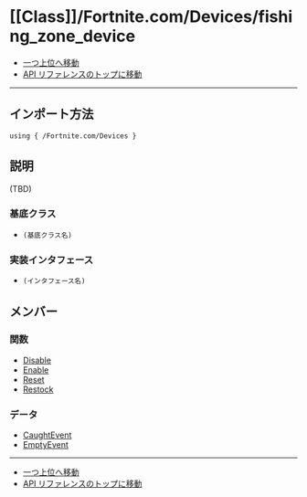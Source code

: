 # [[Class]]/Fortnite.com/Devices/fishing_zone_device

- [一つ上位へ移動](../main.md)
- [API リファレンスのトップに移動](../../../main.md)

---

## インポート方法

```verse
using { /Fortnite.com/Devices }
```

## 説明

(TBD)

### 基底クラス

- `(基底クラス名)`

### 実装インタフェース

- `(インタフェース名)`

## メンバー

### 関数

- [Disable](./F_Disable/main.md)
- [Enable](./F_Enable/main.md)
- [Reset](./F_Reset/main.md)
- [Restock](./F_Restock/main.md)

### データ

- [CaughtEvent](./D_CaughtEvent/main.md)
- [EmptyEvent](./D_EmptyEvent/main.md)

---

- [一つ上位へ移動](../main.md)
- [API リファレンスのトップに移動](../../../main.md)
